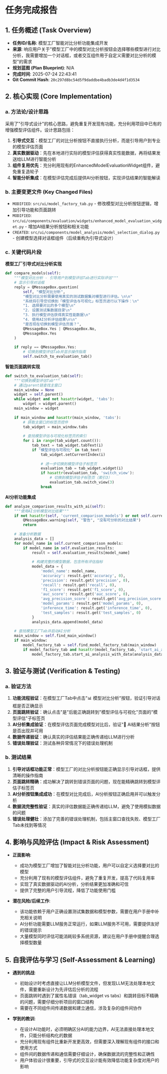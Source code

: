 # 任务完成报告

## 1. 任务概述 (Task Overview)

*   **任务ID/名称**: 模型工厂智能对比分析功能集成开发
*   **来源**: 响应用户关于"模型工厂中的模型对比分析按钮会选择哪些模型进行对比分析，我需要增加一个对话框，或者交互组件用于自定义需要对比分析的模型"的需求
*   **规划蓝图 (Plan Blueprint)**: N/A
*   **完成时间**: 2025-07-24 22:43:41
*   **Git Commit Hash**: `20c297d8bc54d5f9daddbe4badb3de4d4f1d3534`

## 2. 核心实现 (Core Implementation)

### a. 方法论/设计思路
采用了"引导式设计"的核心思路，避免重复开发现有功能，充分利用项目中已有的增强模型评估组件。设计思路包括：
1. **引导式交互**：模型工厂的对比分析按钮不直接执行分析，而是引导用户到专业的模型评估页面
2. **真实数据驱动**：先在本地进行实际的模型评估获得真实性能数据，再将结果发送给LLM进行智能分析
3. **组件复用优先**：充分利用现有的EnhancedModelEvaluationWidget组件，避免重复造轮子
4. **智能分析集成**：在模型评估完成后提供AI分析按钮，实现评估结果的智能解读

### b. 主要变更文件 (Key Changed Files)
*   `MODIFIED`: `src/ui/model_factory_tab.py` - 修改模型对比分析按钮逻辑，增加引导功能和页面跳转
*   `MODIFIED`: `src/ui/components/evaluation/widgets/enhanced_model_evaluation_widget.py` - 增加AI结果分析按钮和相关功能
*   `CREATED`: `src/ui/components/model_analysis/model_selection_dialog.py` - 创建模型选择对话框组件（后续重构为引导式设计）

### c. 关键代码片段

**模型工厂引导式对比分析实现**
```python
def compare_models(self):
    """模型对比分析 - 引导用户到模型评估Tab进行实际评估"""
    # 显示引导对话框
    reply = QMessageBox.question(
        self, "模型对比分析", 
        "模型对比分析需要使用真实的测试数据集对模型进行评估。\n\n"
        "系统将引导您切换到「模型评估与可视化」标签页进行以下操作：\n"
        "1. 选择要对比的多个模型\n"
        "2. 设置测试集数据目录\n" 
        "3. 执行模型评估获得真实性能数据\n"
        "4. 使用AI分析评估结果\n\n"
        "是否现在切换到模型评估页面？",
        QMessageBox.Yes | QMessageBox.No,
        QMessageBox.Yes
    )
    
    if reply == QMessageBox.Yes:
        # 切换到模型评估Tab并显示操作指南
        self.switch_to_evaluation_tab()
```

**智能页面跳转实现**
```python
def switch_to_evaluation_tab(self):
    """切换到模型评估Tab"""
    # 通过parent链查找主窗口
    main_window = None
    widget = self.parent()
    while widget and not hasattr(widget, 'tabs'):
        widget = widget.parent()
    main_window = widget
    
    if main_window and hasattr(main_window, 'tabs'):
        # 获取主窗口的标签页控件
        tab_widget = main_window.tabs
        
        # 查找模型评估与可视化标签页的索引
        for i in range(tab_widget.count()):
            tab_text = tab_widget.tabText(i)
            if "模型评估与可视化" in tab_text:
                tab_widget.setCurrentIndex(i)
                
                # 进一步切换到模型评估子标签页
                evaluation_tab = tab_widget.widget(i)
                if hasattr(evaluation_tab, 'switch_view'):
                    # 切换到模型评估子标签页（索引3）
                    evaluation_tab.switch_view(3)
                break
```

**AI分析功能集成**
```python
def analyze_comparison_results_with_ai(self):
    """使用AI分析模型对比结果"""
    if not hasattr(self, 'current_comparison_models') or not self.current_comparison_models:
        QMessageBox.warning(self, "警告", "没有可分析的对比结果")
        return
        
    # 准备分析数据
    analysis_data = []
    for model_name in self.current_comparison_models:
        if model_name in self.evaluation_results:
            result = self.evaluation_results[model_name]
            
            # 构建完整的模型数据，包含所有评估指标
            model_data = {
                'model_name': model_name,
                'accuracy': result.get('accuracy', 0),
                'precision': result.get('precision', 0),
                'recall': result.get('recall', 0),
                'f1_score': result.get('f1_score', 0),
                'auc_score': result.get('auc_score', 0),
                'avg_precision_score': result.get('avg_precision_score', 0),
                'model_params': result.get('model_params', 0),
                'inference_time': result.get('inference_time', 0),
                'test_samples': result.get('test_samples', 0)
            }
            analysis_data.append(model_data)
    
    # 查找模型工厂Tab并启动AI分析
    main_window = self.find_main_window()
    if main_window:
        model_factory_tab = self.find_model_factory_tab(main_window)
        if model_factory_tab and hasattr(model_factory_tab, 'start_ai_analysis_with_data'):
            model_factory_tab.start_ai_analysis_with_data(analysis_data)
```

## 3. 验证与测试 (Verification & Testing)

### a. 验证方法
1. **功能流程验证**：在模型工厂Tab中点击"📊 模型对比分析"按钮，验证引导对话框是否正确显示
2. **页面跳转验证**：确认点击"是"后能正确跳转到"模型评估与可视化"页面的"模型评估"子标签页
3. **AI分析集成验证**：在模型评估页面完成模型对比后，验证"🤖 AI结果分析"按钮是否出现并可用
4. **数据传递验证**：确认真实的评估结果能正确传递给LLM进行分析
5. **错误处理验证**：测试各种异常情况下的错误处理机制

### b. 测试结果
1. **引导对话框功能正常**：模型工厂的对比分析按钮能正确显示引导对话框，提供清晰的操作指南
2. **页面跳转精确**：成功解决了跳转到错误页面的问题，现在能精确跳转到模型评估子标签页
3. **AI分析按钮集成成功**：在模型对比完成后，AI分析按钮正确启用并可以触发分析
4. **数据流完整性验证**：真实的评估数据能正确传递给LLM，避免了使用模拟数据的问题
5. **错误处理健壮**：添加了完善的错误处理机制，包括主窗口查找失败、模型工厂Tab未找到等情况

## 4. 影响与风险评估 (Impact & Risk Assessment)

*   **正面影响**: 
    - 成功为模型工厂增加了智能对比分析功能，用户可以自定义选择要对比的模型
    - 充分利用了现有的模型评估组件，避免了重复开发，提高了代码复用率
    - 实现了真实数据驱动的AI分析，分析结果更加准确和可信
    - 提供了完整的用户引导流程，降低了功能使用门槛
    
*   **潜在风险/后续工作**: 
    - 该功能依赖于用户正确设置测试集数据和模型参数，需要在用户手册中补充相关说明
    - AI分析功能需要LLM服务正常运行，如果LLM服务不可用，需要提供友好的错误提示
    - 大量模型同时评估可能消耗较多系统资源，建议在用户手册中提醒合理选择模型数量

## 5. 自我评估与学习 (Self-Assessment & Learning)

*   **遇到的挑战**: 
    - 初始设计时考虑直接让LLM分析模型文件，但发现LLM无法处理本地文件，需要重新设计为先评估后分析的流程
    - 页面跳转时遇到了属性名错误（tab_widget vs tabs）和跳转目标不精确的问题，需要仔细分析项目的窗口结构
    - 需要在不同组件间传递数据和建立通信，涉及复杂的组件间协作
    
*   **学到的教训**: 
    - 在设计AI功能时，必须明确区分AI的能力边界，AI无法直接处理本地文件，只能分析结构化的数据
    - 充分利用现有组件比重新开发更高效，但需要深入理解现有组件的接口和使用方式
    - 组件间的数据传递和通信需要仔细设计，确保数据流的完整性和正确性
    - 用户体验设计很重要，引导式的交互设计能有效降低功能复杂度对用户的影响 